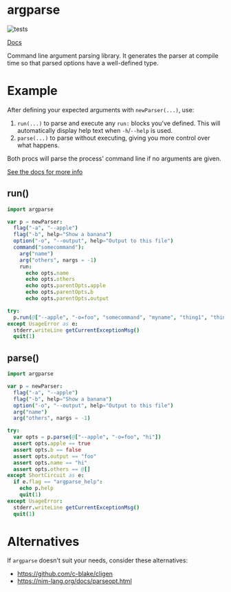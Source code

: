 # argparse

![tests](https://github.com/iffy/nim-argparse/workflows/tests/badge.svg?branch=master)

[Docs](https://www.iffycan.com/nim-argparse/argparse.html)

Command line argument parsing library.  It generates the parser at compile time so that parsed options have a well-defined type.

# Example

After defining your expected arguments with `newParser(...)`, use:

1. `run(...)` to parse and execute any `run:` blocks you've defined.  This will automatically display help text when `-h`/`--help` is used.
2. `parse(...)` to parse without executing, giving you more control over what happens.

Both procs will parse the process' command line if no arguments are given.

[See the docs for more info](https://www.iffycan.com/nim-argparse/argparse.html)

## run()

```nim
import argparse

var p = newParser:
  flag("-a", "--apple")
  flag("-b", help="Show a banana")
  option("-o", "--output", help="Output to this file")
  command("somecommand"):
    arg("name")
    arg("others", nargs = -1)
    run:
      echo opts.name
      echo opts.others
      echo opts.parentOpts.apple
      echo opts.parentOpts.b
      echo opts.parentOpts.output

try:
  p.run(@["--apple", "-o=foo", "somecommand", "myname", "thing1", "thing2"])
except UsageError as e:
  stderr.writeLine getCurrentExceptionMsg()
  quit(1)
```

## parse()

```nim
import argparse

var p = newParser:
  flag("-a", "--apple")
  flag("-b", help="Show a banana")
  option("-o", "--output", help="Output to this file")
  arg("name")
  arg("others", nargs = -1)

try:
  var opts = p.parse(@["--apple", "-o=foo", "hi"])
  assert opts.apple == true
  assert opts.b == false
  assert opts.output == "foo"
  assert opts.name == "hi"
  assert opts.others == @[]
except ShortCircuit as e:
  if e.flag == "argparse_help":
    echo p.help
    quit(1)
except UsageError:
  stderr.writeLine getCurrentExceptionMsg()
  quit(1)
```

# Alternatives

If `argparse` doesn't suit your needs, consider these alternatives:

- <https://github.com/c-blake/cligen>
- <https://nim-lang.org/docs/parseopt.html>
